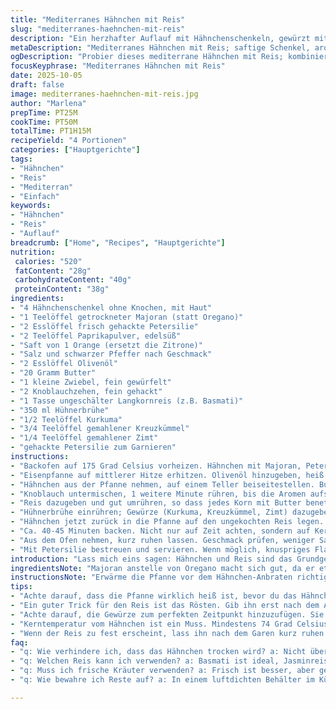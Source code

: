 ```yaml
---
title: "Mediterranes Hähnchen mit Reis"
slug: "mediterranes-haehnchen-mit-reis"
description: "Ein herzhafter Auflauf mit Hähnchenschenkeln, gewürzt mit mediterranen Kräutern und Gewürzen. Die Kombination aus Safranreis, Zwiebeln und Knoblauch macht das Gericht würzig und aromatisch. Im Ofen schonend gegart, bleibt das Fleisch saftig. Orangenabrieb bringt einen frischen Twist im Vergleich zu Zitronensaft. Leicht variierbare Gewürze machen es vielseitig und robust, ideal für rustikale Abendessen."
metaDescription: "Mediterranes Hähnchen mit Reis; saftige Schenkel, aromatische Gewürze. Ein würziges Gericht für rustikale Abendessen."
ogDescription: "Probier dieses mediterrane Hähnchen mit Reis; kombiniert Safranreis, Zwiebeln und frischen Orangensaft für ein leckeres Geschmackserlebnis."
focusKeyphrase: "Mediterranes Hähnchen mit Reis"
date: 2025-10-05
draft: false
image: mediterranes-haehnchen-mit-reis.jpg
author: "Marlena"
prepTime: PT25M
cookTime: PT50M
totalTime: PT1H15M
recipeYield: "4 Portionen"
categories: ["Hauptgerichte"]
tags:
- "Hähnchen"
- "Reis"
- "Mediterran"
- "Einfach"
keywords:
- "Hähnchen"
- "Reis"
- "Auflauf"
breadcrumb: ["Home", "Recipes", "Hauptgerichte"]
nutrition: 
 calories: "520"
 fatContent: "28g"
 carbohydrateContent: "40g"
 proteinContent: "38g"
ingredients:
- "4 Hähnchenschenkel ohne Knochen, mit Haut"
- "1 Teelöffel getrockneter Majoran (statt Oregano)"
- "2 Esslöffel frisch gehackte Petersilie"
- "2 Teelöffel Paprikapulver, edelsüß"
- "Saft von 1 Orange (ersetzt die Zitrone)"
- "Salz und schwarzer Pfeffer nach Geschmack"
- "2 Esslöffel Olivenöl"
- "20 Gramm Butter"
- "1 kleine Zwiebel, fein gewürfelt"
- "2 Knoblauchzehen, fein gehackt"
- "1 Tasse ungeschälter Langkornreis (z.B. Basmati)"
- "350 ml Hühnerbrühe"
- "1/2 Teelöffel Kurkuma"
- "3/4 Teelöffel gemahlener Kreuzkümmel"
- "1/4 Teelöffel gemahlener Zimt"
- "gehackte Petersilie zum Garnieren"
instructions:
- "Backofen auf 175 Grad Celsius vorheizen. Hähnchen mit Majoran, Petersilie, Paprika, Orangensaft, Salz und Pfeffer in einer mittelgroßen Schüssel vermischen. Marinieren lassen, während der Ofen vorheizt."
- "Eisenpfanne auf mittlerer Hitze erhitzen. Olivenöl hinzugeben, heiß werden lassen. Hähnchenschenkel mit der Hautseite zuerst hineinlegen. Ca 4-5 Minuten pro Seite anbraten bis die Haut goldbraun und knusprig ist. Nicht durchgaren, es kommt ja noch in den Ofen."
- "Hähnchen aus der Pfanne nehmen, auf einem Teller beiseitestellen. Butter in die noch heiße Pfanne geben. Zwiebeln hinzufügen und langsam glasig dünsten, etwa 3 Minuten. Die Zwiebel darf nicht verbrennen, sonst bitter."
- "Knoblauch untermischen, 1 weitere Minute rühren, bis die Aromen aufsteigen – duftend, leicht pikant."
- "Reis dazugeben und gut umrühren, so dass jedes Korn mit Butter benetzt ist; 30 Sekunden lang in der Pfanne rösten. Das bringt mehr Geschmack als einfach nur kochen."
- "Hühnerbrühe einrühren; Gewürze (Kurkuma, Kreuzkümmel, Zimt) dazugeben. Einmal kräftig umrühren. Die Flüssigkeit sollte so stehen, dass der Reis sie komplett aufsaugen kann."
- "Hähnchen jetzt zurück in die Pfanne auf den ungekochten Reis legen. Hitze ganz ausschalten, Pfanne mit Aluminiumfolie abdecken, so dass keine Dampf entkommt. Dann sofort in den Ofen geben."
- "Ca. 40-45 Minuten backen. Nicht nur auf Zeit achten, sondern auf Kerntemperatur vom Hähnchen: Mindestens 74 Grad Celsius. Der Reis sollte locker und gar sein, manchmal muss die Restwärme noch paar Minuten durchziehen."
- "Aus dem Ofen nehmen, kurz ruhen lassen. Geschmack prüfen, weniger Salz auffüllen falls nötig, Pfeffer noch frisch mahlen."
- "Mit Petersilie bestreuen und servieren. Wenn möglich, knuspriges Fladenbrot oder grünen Salat dazu reichen."
introduction: "Lass mich eins sagen: Hähnchen und Reis sind das Grundgerüst vieler Komfortgerichte, aber oft wird die Würze unterschätzt. Ich habe das Gebräu mit Zitrone versucht, aber Orangensaft gibt ein toll fruchtiges Aroma, das wunderbar kontrastiert mit der wärmenden Mischung aus Zimt und Kreuzkümmel. Die Kombination aus knuspriger Haut und saftigem Fleisch zusammen mit lockerem Reis macht es besonders. Mir ist aufgefallen, dass die Pilzversuche daneben gingen, weil der Reis matschig wurde. Die Gewürzmischung mit Kurkuma sorgt für tolle Farbe, auch wenn Safran die Luxusvariante bleibt. Die Pfanne muss heiß sein, aber nie verbrennen – daran scheitert viel, deshalb konzentriere ich mich auf sensorische Zeichen: Wenn die Butter nussig riecht und die Zwiebel glasig ist, bist du schon weit. Ein normales Timing gibt nur Orientierung, nicht den Punkt der Wahrheit."
ingredientsNote: "Majoran anstelle von Oregano macht sich gut, da er etwas milder und runder schmeckt und sich mit dem Paprika besser verbindet. Die Orange ersetzt die üblichen Säuren wie Zitrone oder Limette und bringt eine frischere, weniger saure Note. Wenn keine Langkornreis vorhanden ist, geht auch Jasminreis, aber Basmati gibt die beste Körnigkeit. Für die Hühnerbrühe empfehle ich eine selbstgemachte oder eine gute Bio-Brühe; zu salzig sollte sie nicht sein, da die Gewürze den Geschmack prägen. Butter lässt alles aromatischer wirken, alternativ geht eine Kombination aus Butter und Olivenöl, vor allem wenn du die Pfanne schon sehr heiß ansetzt, damit die Butter nicht verbrennt. Bei Knoblauch schnell arbeiten, damit er nicht schwarz wird – das bedeutet bitter. Die Gewürzmenge kann man nach persönlichem Geschmack anpassen. Wenn Zimt zu dominant ist, lieber leicht reduzieren oder nur mit Kreuzkümmel arbeiten."
instructionsNote: "Erwärme die Pfanne vor dem Hähnchen-Anbraten richtig – ein kleiner Wassertropfen, der tanzt, ist ein guter Test. Achte auf die Haut: sie soll knackig werden, nicht anbrennen. Wenn du die Hautseite zuerst legst, siehst du deutlich, wie sich die Farben verändern und hörst das Brutzeln – das ist wichtig, um Fett auszubraten und Geschmack zu erzeugen. Nach dem Braten die Hitze nicht zu schnell runterdrehen; das Schwenken der Zwiebeln in Butter ist ein Ritual, das für die Basis sorgt, der entsteht Geschmack. Beim Reistransfer die Reiskörner kurz anrösten, um „erdige“ Noten zu verstärken - viele überspringen das, dann wird es langweilig. Die Gewürze sollten erst in der Flüssigkeit aufquellen, nur so entfalten sie ihre Wirkung richtig. Das Abdecken mit Aluminiumfolie ist entscheidend, sonst trocknet der Reis aus. Der Ofen sorgt für gleichmäßige Hitze, aber eine fertig gegarte Haut kannst du auch vorher markieren. Kerntemperatur messen, nie blind nach Zeit gehen. Wenn der Reis noch zu fest scheint, kurz mit Deckel und etwas Wasser in der ausgeschalteten Pfanne ruhen lassen. Abschmecken am Ende ist Pflicht – Basics wie Salz und Pfeffer bestimmen das Finish. Petersilie frisch, nicht getrocknet, brauchst du zum Schluss, da sonst das Aroma ins Gericht zieht und verblasst."
tips:
- "Achte darauf, dass die Pfanne wirklich heiß ist, bevor du das Hähnchen brätst. Ein Wassertropfen, der zwitschert, ist dein Hinweis. Die Haut wird zum Knuspern. Wenn du das Hähnchen mit der Hautseite nach unten legst, beobachte das Brutzeln. Es zeigt, dass das Fett austritt und goldbraun wird."
- "Ein guter Trick für den Reis ist das Rösten. Gib ihn erst nach dem Anbraten der Zwiebeln in die Pfanne. Einige Sekunden reicht, um den Geschmack zu intensivieren. Lass ihn in der Pfanne, bis er leicht glasig ist. Danach erst die Brühe dazugeben - das bringt mehr Aroma heraus."
- "Achte darauf, die Gewürze zum perfekten Zeitpunkt hinzuzufügen. Sie sollten erst in der Brühe aufquellen. Die Aromen entfalten sich besser. Nutze frische oder getrocknete Kräuter. Petersilie ist hervorragend; nie die getrocknete verwenden, die verliert die Frische."
- "Kerntemperatur vom Hähnchen ist ein Muss. Mindestens 74 Grad Celsius messen. Wenn du die Haut vorher anbrätst, bleibt sie knuspriger. Ist die Haut nicht perfekt? Versuche, die Hähnchenschenkel, bevor sie in den Ofen gehen, auf die Reis-Mischung zu legen - die Feuchtigkeit hält sie saftig. Danach mit der Folie abdecken."
- "Wenn der Reis zu fest erscheint, lass ihn nach dem Garen kurz ruhen. Ein Deckel hilft. Ab und zu Wasser dazu, um ihn locker zu halten. Vermeide, dass er an den Rändern festklebt. Und immer frisch abschmecken - Salz und Pfeffer bestimmen den letzten Schliff."
faq:
- "q: Wie verhindere ich, dass das Hähnchen trocken wird? a: Nicht übergaren. Brate es zuerst an, danach im Ofen. Überwache die Kerntemperatur; 74 Grad ist sicher. Gegebenenfalls mit Folie abdecken, um Feuchtigkeit zu halten."
- "q: Welchen Reis kann ich verwenden? a: Basmati ist ideal, Jasminreis geht auch. Ungeschälter Langkornreis gibt Geschmack. Vermeide großen klebrigen Reis, sonst wird das Gericht matschig."
- "q: Muss ich frische Kräuter verwenden? a: Frisch ist besser, aber getrocknete tun es notfalls auch. Majoran ersetzt Oregano gut. Die Aromen sind milder und harmonieren besser mit der Paprika."
- "q: Wie bewahre ich Reste auf? a: In einem luftdichten Behälter im Kühlschrank halten. Bis zu 3 Tage frisch. Kann auch eingefroren werden; nicht länger als 3 Monate, sonst verlieren Aroma und Textur."

---
```


